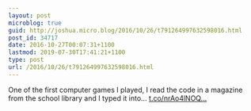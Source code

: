```yaml
---
layout: post
microblog: true
guid: http://joshua.micro.blog/2016/10/26/t791264997632598016.html
post_id: 34717
date: 2016-10-27T00:07:31+1100
lastmod: 2019-07-30T17:41:21+1100
type: post
url: /2016/10/26/t791264997632598016.html
---
```

One of the first computer games I played, I read the code in a magazine from the school library and I typed it into… [t.co/nrAo4lNOQ...](https://t.co/nrAo4lNOQi)

